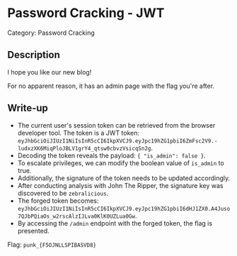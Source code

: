 # Password Cracking - JWT
Category: Password Cracking

## Description
I hope you like our new blog!

For no apparent reason, it has an admin page with the flag you're after.

## Write-up
- The current user's session token can be retrieved from the browser developer tool. The token is a JWT token: `eyJhbGciOiJIUzI1NiIsInR5cCI6IkpXVCJ9.eyJpc19hZG1pbiI6ZmFsc2V9.-ludxzXK6MiqPloJBLV1grY4_qtsw0cbvzVsicqSn2g`.
- Decoding the token reveals the payload: `{ "is_admin": false }`.
- To escalate privileges, we can modify the boolean value of `is_admin` to true.
- Additionally, the signature of the token needs to be updated accordingly.
- After conducting analysis with John The Ripper, the signature key was discovered to be `zebralicious`.
- The forged token becomes: `eyJhbGciOiJIUzI1NiIsInR5cCI6IkpXVCJ9.eyJpc19hZG1pbiI6dHJ1ZX0.A4Juso7QJbPQiaOs_w2rscAlzIJLva0KlK0UZLua0Gw`.
- By accessing the `/admin` endpoint with the forged token, the flag is presented.

Flag: `punk_{F5OJNLLSPIBASVD8}`
